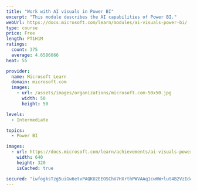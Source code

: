 ```yaml
---
title: "Work with AI visuals in Power BI"
excerpt: "This module describes the AI capabilities of Power BI."
webUrl: https://docs.microsoft.com/learn/modules/ai-visuals-power-bi/
type: course
price: Free
length: PT1H1M
ratings:
  count: 375
  average: 4.6586666
heat: 55

provider:
  name: Microsoft Learn
  domain: microsoft.com
  images:
    - url: /assets/images/organizations/microsoft.com-50x50.jpg
      width: 50
      height: 50

levels:
  - Intermediate

topics:
  - Power BI

images:
  - url: https://docs.microsoft.com/learn/achievements/ai-visuals-power-bi-social.png
    width: 640
    height: 320
    isCached: true

secured: "iwfogksTzg5uiGw6etvPAQKU2EEOSChV7HXrthPWVAAq1cwHW+lut4B2VzId418BJKf2YzjJCZe8HCynvEXrTe+mrhVXCU+rgQiBaPnMW6TweC2978it6I/Q+PbCydlhuhKNGMwlYh/p2YQ1nxUwt0OzV0syZWx7EbA1OwZiyBJJBXYqtiDiunCouR4jrGP14LL3xknjkHYGAHOk04/42mokBVaimxYwHT5iFoPBlE6vTIQvQJfe0X3tqU1UC7KEZecHuwETdasd8SoPMZ5yStbiEfnqD2y3vSu4cigQAnaKfca8fb+HDADyYx6WHTDus+9UoTz064byNT3aqQ7kb/N+TTe5m3ULquroHBOKF0k0PgDuSc1xFfqw4NtjWqBqEW/Z6kiJiwKXVwY+Cpha8MoRVDtD8lazpY9WiHj4kxg=;cSQct3FvOMfHDyeKeNQOqg=="
---
```


